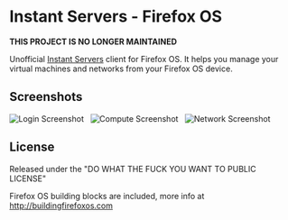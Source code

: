 Instant Servers - Firefox OS
============================

**THIS PROJECT IS NO LONGER MAINTAINED**

Unofficial [Instant Servers](http://cloud.telefonica.com/instantservers/) client for Firefox OS.
It helps you manage your virtual machines and networks from your Firefox OS device.

Screenshots
-----------

![Login Screenshot](https://raw.github.com/palmerabollo/instantservers-firefoxos/master/style/icons/screenshot_1.jpg)
&nbsp;
![Compute Screenshot](https://raw.github.com/palmerabollo/instantservers-firefoxos/master/style/icons/screenshot_2.jpg)
&nbsp;
![Network Screenshot](https://raw.github.com/palmerabollo/instantservers-firefoxos/master/style/icons/screenshot_3.jpg)

License
-------
Released under the "DO WHAT THE FUCK YOU WANT TO PUBLIC LICENSE"

Firefox OS building blocks are included, more info at http://buildingfirefoxos.com
